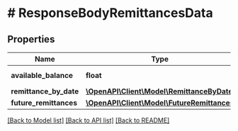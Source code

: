 # # ResponseBodyRemittancesData

## Properties

Name | Type | Description | Notes
------------ | ------------- | ------------- | -------------
**available_balance** | **float** | Monto de la transacción | [optional] 
**remittance_by_date** | [**\OpenAPI\Client\Model\RemittanceByDate**](RemittanceByDate.md) |  | [optional] 
**future_remittances** | [**\OpenAPI\Client\Model\FutureRemittances**](FutureRemittances.md) |  | [optional] 

[[Back to Model list]](../../README.md#documentation-for-models) [[Back to API list]](../../README.md#documentation-for-api-endpoints) [[Back to README]](../../README.md)


